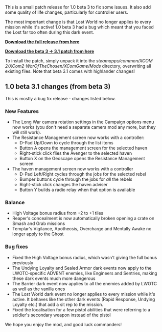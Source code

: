 This is a small patch release for 1.0 beta 3 to fix some issues. It also add some quality of life changes, particularly for controller users.

The most important change is that Lost World no longer applies to every mission while it's active! 1.0 beta 3 had a bug which meant that you faced the Lost far too often during this dark event.

**[Download the full release from here](https://www.dropbox.com/s/znwjhmdrwzds3k9/LongWarOfTheChosen-1.0-beta-3.1.zip?dl=0)**

**[Download the beta 3 -> 3.1 patch from here](https://www.dropbox.com/s/ydycnzza1ddedjk/LongWarOfTheChosen-1.0-beta-3.1-patch.zip?dl=0)**

To install the patch, simply unpack it into the *steamapps/common/XCOM 2/XCom2-WarOfTheChosen/XComGame/Mods* directory, overwriting all existing files. Note that beta 3.1 comes with highlander changes!

## 1.0 beta 3.1 changes (from beta 3)

This is mostly a bug fix release - changes listed below.

### New Features

* The Long War camera rotation settings in the Campaign options menu now works (you don't need a separate camera mod any more, but they will still work).
* The Resistance Management screen now works with a controller:
  - D-Pad Up/Down to cycle through the list items
  - Button A opens the management screen for the selected haven
  - Right-stick click flies the Avenger to the selected haven
  - Button X on the Geoscape opens the Resistance Management screen
* The haven management screen now works with a controller
  - D-Pad Left/Right cycles through the jobs for the selected rebel
  - Bumper buttons cycle through the jobs for *all* the rebels
  - Right-stick click changes the haven adviser
  - Button Y builds a radio relay when that option is available

### Balance

* High Voltage bonus radius from +2 to +1 tiles
* Reaper's concealment is now automatically broken opening a crate on Smash and Grab missions
* Templar's Vigilance, Apotheosis, Overcharge and Mentally Awake no longer apply to the Ghost

### Bug fixes

* Fixed the High Voltage bonus radius, which wasn't giving the full bonus previously
* The Undying Loyalty and Sealed Armor dark events now apply to the LWOTC-specific ADVENT enemies, like Engineers and Sentries, making these dark events much more dangerous
* The Barrier dark event now applies to all the enemies added by LWOTC as well as the vanilla ones
* The Lost World dark event no longer applies to every mission while it's active. It behaves like the other dark events (Rapid Response, Undying Loyalty etc.) that add a sit rep to the mission.
* Fixed the localisation for a few pistol abilities that were referring to a soldier's secondary weapon instead of the pistol

We hope you enjoy the mod, and good luck commanders!
